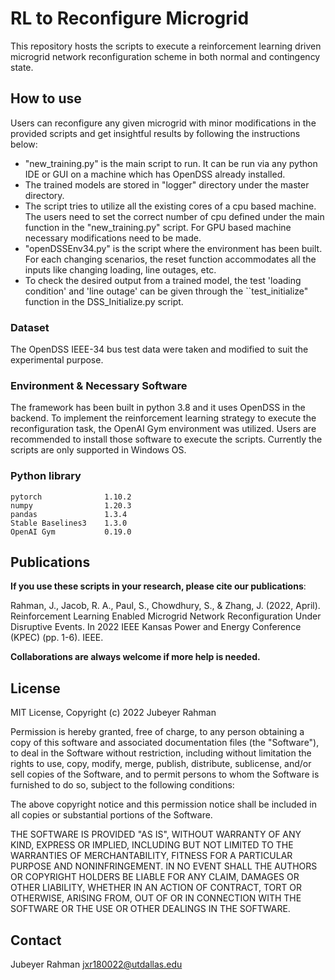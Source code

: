 # RL to Reconfigure Microgrid
 This repository hosts the scripts to execute a reinforcement learning driven microgrid network reconfiguration scheme in both normal and contingency state.

## How to use
Users can reconfigure any given microgrid with minor modifications in the provided scripts and get insightful results by following the instructions below:
* "new_training.py" is the main script to run. It can be run via any python IDE or GUI on a machine which has OpenDSS already installed.
* The trained models are stored in "logger" directory under the master directory.
* The script tries to utilize all the existing cores of a cpu based machine. The users need to set the correct number of cpu defined under the main function in the "new_training.py" script. For  GPU based machine necessary modifications need to be made.
* "openDSSEnv34.py" is the script where the environment has been built. For each changing scenarios, the reset function accommodates all the inputs like changing loading, line outages, etc.
* To check the desired output from a trained model, the test 'loading condition' and 'line outage' can be given through the ``test_initialize" function in the DSS_Initialize.py script.

### Dataset
The OpenDSS IEEE-34 bus test data were taken and modified to suit the experimental purpose.

### Environment & Necessary Software
The framework has been built in python 3.8 and it uses OpenDSS in the backend. To implement the reinforcement learning strategy to execute the reconfiguration task, the OpenAI Gym environment was utilized. Users are recommended to install those software to execute the scripts. Currently the scripts are only supported in Windows OS.

### Python library
```
pytorch              1.10.2
numpy                1.20.3
pandas               1.3.4
Stable Baselines3    1.3.0
OpenAI Gym           0.19.0
```


## Publications
**If you use these scripts in your research, please cite our publications**:

Rahman, J., Jacob, R. A., Paul, S., Chowdhury, S., & Zhang, J. (2022, April). Reinforcement Learning Enabled Microgrid Network Reconfiguration Under Disruptive Events. In 2022 IEEE Kansas Power and Energy Conference (KPEC) (pp. 1-6). IEEE.


**Collaborations are always welcome if more help is needed.**
## License
MIT License, Copyright (c) 2022 Jubeyer Rahman

Permission is hereby granted, free of charge, to any person obtaining a copy of this software and associated documentation files (the "Software"), to deal
in the Software without restriction, including without limitation the rights to use, copy, modify, merge, publish, distribute, sublicense, and/or sell
copies of the Software, and to permit persons to whom the Software is furnished to do so, subject to the following conditions:

The above copyright notice and this permission notice shall be included in all copies or substantial portions of the Software.

THE SOFTWARE IS PROVIDED "AS IS", WITHOUT WARRANTY OF ANY KIND, EXPRESS OR IMPLIED, INCLUDING BUT NOT LIMITED TO THE WARRANTIES OF MERCHANTABILITY, FITNESS FOR A PARTICULAR PURPOSE AND NONINFRINGEMENT. IN NO EVENT SHALL THE AUTHORS OR COPYRIGHT HOLDERS BE LIABLE FOR ANY CLAIM, DAMAGES OR OTHER LIABILITY, WHETHER IN AN ACTION OF CONTRACT, TORT OR OTHERWISE, ARISING FROM, OUT OF OR IN CONNECTION WITH THE SOFTWARE OR THE USE OR OTHER DEALINGS IN THE SOFTWARE.


## Contact

Jubeyer Rahman
jxr180022@utdallas.edu

